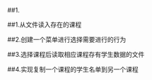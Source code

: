 ##1.

##1.从文件读入存在的课程  

##2.创建一个菜单进行选择需要进行的行为  

##3.选择课程后读取相应课程存有学生数据的文件  

##4.实现复制一个课程的学生名单到另一个课程  
